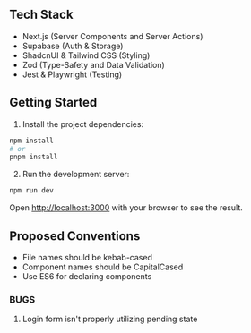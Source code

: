 ## Tech Stack

- Next.js (Server Components and Server Actions)
- Supabase (Auth & Storage)
- ShadcnUI & Tailwind CSS (Styling)
- Zod (Type-Safety and Data Validation)
- Jest & Playwright (Testing)

## Getting Started

1. Install the project dependencies:

```bash
npm install
# or
pnpm install
```

2. Run the development server:

```bash
npm run dev
```

Open [http://localhost:3000](http://localhost:3000) with your browser to see the result.

## Proposed Conventions
- File names should be kebab-cased
- Component names should be CapitalCased
- Use ES6 for declaring components

### BUGS
1. Login form isn't properly utilizing pending state